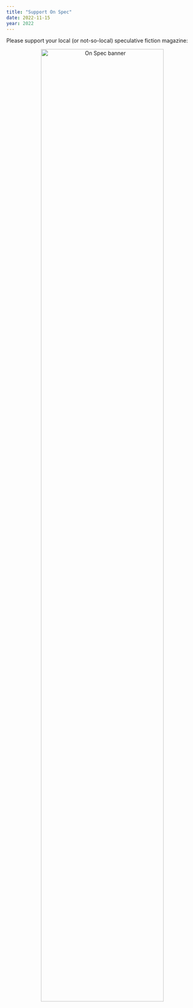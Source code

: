 ```yaml
---
title: "Support On Spec"
date: 2022-11-15
year: 2022
---
```


Please support your local (or not-so-local) speculative fiction magazine:

<div align="center">
  <a href="https://onspecmag.wpcomstaging.com/">
    <img src="{{'/files/2022/on-spec-banner.jpg' | relative_url}}" width="80%" alt="On Spec banner"/>
  </a>
</div>
